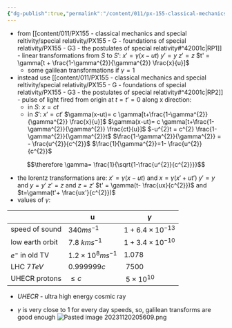 ```yaml
---
{"dg-publish":true,"permalink":"/content/011/px-155-classical-mechanics-and-special-reltivity/special-relativity/px-155-h-the-lorentz-transformations/px-155-h1-lorentz-transformation/","created":"2024-10-01T18:27:09.761+01:00","updated":"2024-11-26T19:58:29.325+00:00"}
---
```


- from [[content/011/PX155 - classical mechanics and special reltivity/special relativity/PX155 - G - foundations of special relativity/PX155 - G3 - the postulates of special relativity#^42001c\|RP1]] - linear transformations from $S$ to $S'$:
		$x' = \gamma (x-ut)$
		$y' = y$
		$z' = z$
		$t' = \gamma[t + \frac{1-\gamma^{2}}{\gamma^{2}} \frac{x}{u}]$
	- some galilean transformations if $\gamma=1$
- instead use [[content/011/PX155 - classical mechanics and special reltivity/special relativity/PX155 - G - foundations of special relativity/PX155 - G3 - the postulates of special relativity#^42001c\|RP2]] - pulse of light fired from origin at $t=t'=0$ along x direction:
	- in $S$: $x=ct$
	- in $S'$: $x' = ct'$
		$\gamma(x-ut)= c \gamma[t+\frac{1-\gamma^{2}}{\gamma^{2}} \frac{x}{u}]$
		$\gamma(x-ut)= c \gamma[t+\frac{1-\gamma^{2}}{\gamma^{2}} \frac{ct}{u}]$
		$-u^{2}t = c^{2} \frac{1-\gamma^{2}}{\gamma^{2}}t$
		$\frac{1-\gamma^{2}}{\gamma^{2}} = - \frac{u^{2}}{c^{2}}$
		$\frac{1}{\gamma^{2}}=1- \frac{u^{2}}{c^{2}}$
	
$$\therefore \gamma= \frac{1}{\sqrt{1-\frac{u^{2}}{c^{2}}}}$$
- the lorentz transformations are: 
		$x' = \gamma(x-ut)$ and $x= \gamma(x'+ut')$
		$y' = y$ and $y=y'$
		$z' = z$ and $z=z'$
		$t' = \gamma(t- \frac{ux}{c^{2}})$ and $t=\gamma(t'+ \frac{ux'}{c^{2}})$
- values of $\gamma$:

|                   | u                         | $\gamma$               |
| ----------------- | ------------------------- | ---------------------- |
| speed of sound    | $340ms^{-1}$              | $1+6.4\times 10^{-13}$ |
| low earth orbit   | 7.8 $kms^{-1}$            | $1+3.4\times 10^{-10}$ |
| $e^{-}$ in old TV | $1.2 \times 10^8 ms^{-1}$ | $1.078$                |
| LHC $7TeV$        | $0.999999c$               | $~7500$                |
| UHECR protons     | $\leq c$                  | $~5\times10^{10}$      |
- *UHECR* - ultra high energy cosmic ray 

- $\gamma$ is very close to $1$ for every day speeds, so, galilean transforms are good enough
![Pasted image 20231120205609.png](/img/user/pics/Pasted%20image%2020231120205609.png)
